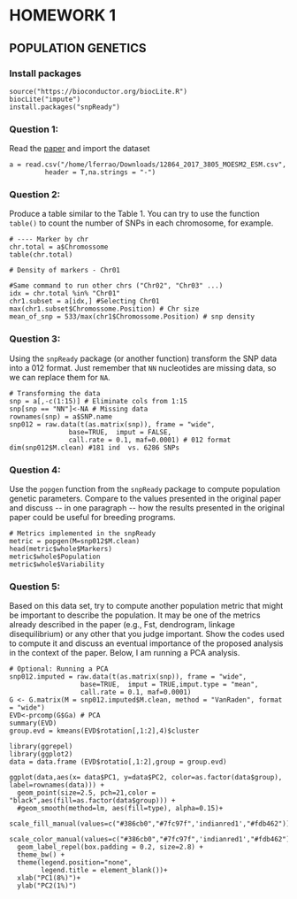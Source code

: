 # HOMEWORK 1

## POPULATION GENETICS

### Install packages
```
source("https://bioconductor.org/biocLite.R")
biocLite("impute")
install.packages("snpReady")
```

### Question 1:

Read the [paper](https://bmcgenomics.biomedcentral.com/articles/10.1186/s12864-017-3805-4) and import the dataset

``` 
a = read.csv("/home/lferrao/Downloads/12864_2017_3805_MOESM2_ESM.csv",
         header = T,na.strings = "-")
``` 

### Question 2:
Produce a table similar to the Table 1. You can try to use the function ``table()`` to count the number of SNPs in each chromosome, for example. 


```
# ---- Marker by chr
chr.total = a$Chromossome
table(chr.total)

# Density of markers - Chr01
 
#Same command to run other chrs ("Chr02", "Chr03" ...)
idx = chr.total %in% "Chr01"
chr1.subset = a[idx,] #Selecting Chr01
max(chr1.subset$Chromossome.Position) # Chr size
mean_of_snp = 533/max(chr1$Chromossome.Position) # snp density
```

### Question 3: 

Using the `snpReady` package  (or another function) transform the SNP data into a 012 format. Just remember that `NN` nucleotides are missing data, so we can replace them for `NA`. 

```
# Transforming the data 
snp = a[,-c(1:15)] # Eliminate cols from 1:15
snp[snp == "NN"]<-NA # Missing data
rownames(snp) = a$SNP.name
snp012 = raw.data(t(as.matrix(snp)), frame = "wide", 
               base=TRUE,  imput = FALSE, 
               call.rate = 0.1, maf=0.0001) # 012 format
dim(snp012$M.clean) #181 ind  vs. 6286 SNPs
```
### Question 4:

Use the `popgen` function from the `snpReady` package to compute population genetic parameters. Compare to the values presented in the original paper and discuss -- in one paragraph -- how the results presented in the original paper could be useful for breeding programs.

```
# Metrics implemented in the snpReady
metric = popgen(M=snp012$M.clean)
head(metric$whole$Markers)
metric$whole$Population
metric$whole$Variability
```

### Question 5:
Based on this data set, try to compute another population metric that might be important to describe the population. It may be one of the metrics already described in the paper (e.g., Fst, dendrogram, linkage disequilibrium) or any other that you judge important. Show the codes used to compute it and discuss an eventual importance of the proposed analysis in the context of the paper. Below, I am running a PCA analysis.

```
# Optional: Running a PCA 
snp012.imputed = raw.data(t(as.matrix(snp)), frame = "wide", 
                  base=TRUE,  imput = TRUE,imput.type = "mean", 
                  call.rate = 0.1, maf=0.0001)
G <- G.matrix(M = snp012.imputed$M.clean, method = "VanRaden", format = "wide") 
EVD<-prcomp(G$Ga) # PCA
summary(EVD)
group.evd = kmeans(EVD$rotation[,1:2],4)$cluster

library(ggrepel)
library(ggplot2)
data = data.frame (EVD$rotatio[,1:2],group = group.evd)

ggplot(data,aes(x= data$PC1, y=data$PC2, color=as.factor(data$group), label=rownames(data))) +
  geom_point(size=2.5, pch=21,color = "black",aes(fill=as.factor(data$group))) +
  #geom_smooth(method=lm, aes(fill=type), alpha=0.15)+
  scale_fill_manual(values=c("#386cb0","#7fc97f",'indianred1',"#fdb462"))+
  scale_color_manual(values=c("#386cb0","#7fc97f",'indianred1',"#fdb462"))+
  geom_label_repel(box.padding = 0.2, size=2.8) +
  theme_bw() +
  theme(legend.position="none",
        legend.title = element_blank())+
  xlab("PC1(8%)")+
  ylab("PC2(1%)")
```
